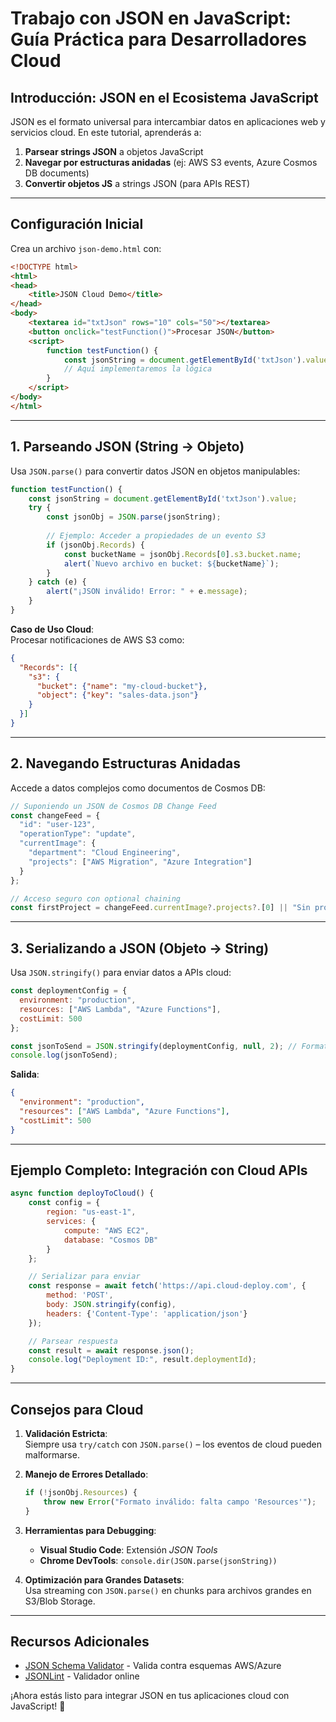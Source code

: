 # **Trabajo con JSON en JavaScript: Guía Práctica para Desarrolladores Cloud**

## **Introducción: JSON en el Ecosistema JavaScript**

JSON es el formato universal para intercambiar datos en aplicaciones web y servicios cloud. En este tutorial, aprenderás a:

1. **Parsear strings JSON** a objetos JavaScript  
2. **Navegar por estructuras anidadas** (ej: AWS S3 events, Azure Cosmos DB documents)  
3. **Convertir objetos JS** a strings JSON (para APIs REST)  

---

## **Configuración Inicial**
Crea un archivo `json-demo.html` con:
```html
<!DOCTYPE html>
<html>
<head>
    <title>JSON Cloud Demo</title>
</head>
<body>
    <textarea id="txtJson" rows="10" cols="50"></textarea>
    <button onclick="testFunction()">Procesar JSON</button>
    <script>
        function testFunction() {
            const jsonString = document.getElementById('txtJson').value;
            // Aquí implementaremos la lógica
        }
    </script>
</body>
</html>
```

---

## **1. Parseando JSON (String → Objeto)**
Usa `JSON.parse()` para convertir datos JSON en objetos manipulables:

```javascript
function testFunction() {
    const jsonString = document.getElementById('txtJson').value;
    try {
        const jsonObj = JSON.parse(jsonString);
        
        // Ejemplo: Acceder a propiedades de un evento S3
        if (jsonObj.Records) {
            const bucketName = jsonObj.Records[0].s3.bucket.name;
            alert(`Nuevo archivo en bucket: ${bucketName}`);
        }
    } catch (e) {
        alert("¡JSON inválido! Error: " + e.message);
    }
}
```

**Caso de Uso Cloud**:  
Procesar notificaciones de AWS S3 como:
```json
{
  "Records": [{
    "s3": {
      "bucket": {"name": "my-cloud-bucket"},
      "object": {"key": "sales-data.json"}
    }
  }]
}
```

---

## **2. Navegando Estructuras Anidadas**
Accede a datos complejos como documentos de Cosmos DB:

```javascript
// Suponiendo un JSON de Cosmos DB Change Feed
const changeFeed = {
  "id": "user-123",
  "operationType": "update",
  "currentImage": {
    "department": "Cloud Engineering",
    "projects": ["AWS Migration", "Azure Integration"]
  }
};

// Acceso seguro con optional chaining
const firstProject = changeFeed.currentImage?.projects?.[0] || "Sin proyectos";
```

---

## **3. Serializando a JSON (Objeto → String)**
Usa `JSON.stringify()` para enviar datos a APIs cloud:

```javascript
const deploymentConfig = {
  environment: "production",
  resources: ["AWS Lambda", "Azure Functions"],
  costLimit: 500
};

const jsonToSend = JSON.stringify(deploymentConfig, null, 2); // Formato legible
console.log(jsonToSend);
```
**Salida**:
```json
{
  "environment": "production",
  "resources": ["AWS Lambda", "Azure Functions"],
  "costLimit": 500
}
```

---

## **Ejemplo Completo: Integración con Cloud APIs**
```javascript
async function deployToCloud() {
    const config = {
        region: "us-east-1",
        services: {
            compute: "AWS EC2",
            database: "Cosmos DB"
        }
    };

    // Serializar para enviar
    const response = await fetch('https://api.cloud-deploy.com', {
        method: 'POST',
        body: JSON.stringify(config),
        headers: {'Content-Type': 'application/json'}
    });

    // Parsear respuesta
    const result = await response.json();
    console.log("Deployment ID:", result.deploymentId);
}
```

---

## **Consejos para Cloud**

1. **Validación Estricta**:  
   Siempre usa `try/catch` con `JSON.parse()` – los eventos de cloud pueden malformarse.

2. **Manejo de Errores Detallado**:  
   ```javascript
   if (!jsonObj.Resources) {
       throw new Error("Formato inválido: falta campo 'Resources'");
   }
   ```

3. **Herramientas para Debugging**:  
   - **Visual Studio Code**: Extensión *JSON Tools*  
   - **Chrome DevTools**: `console.dir(JSON.parse(jsonString))`  

4. **Optimización para Grandes Datasets**:  
   Usa streaming con `JSON.parse()` en chunks para archivos grandes en S3/Blob Storage.

---

## **Recursos Adicionales**
- [JSON Schema Validator](https://www.jsonschemavalidator.net/) - Valida contra esquemas AWS/Azure  
- [JSONLint](https://jsonlint.com/) - Validador online  

¡Ahora estás listo para integrar JSON en tus aplicaciones cloud con JavaScript! 🚀
